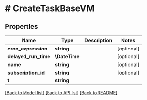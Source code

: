 # # CreateTaskBaseVM

## Properties

Name | Type | Description | Notes
------------ | ------------- | ------------- | -------------
**cron_expression** | **string** |  | [optional]
**delayed_run_time** | **\DateTime** |  | [optional]
**name** | **string** |  | [optional]
**subscription_id** | **string** |  | [optional]
**t** | **string** |  |

[[Back to Model list]](../../README.md#models) [[Back to API list]](../../README.md#endpoints) [[Back to README]](../../README.md)
